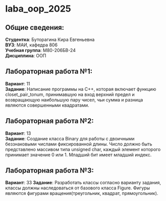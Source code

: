# laba_oop_2025
## Общие сведения:
**Студентка**: Буторагина Кира Евгеньевна  
**ВУЗ**: МАИ, кафедра 806  
**Учебная группа**: М80-206БВ-24  
**Дисциплина**: ООП  
## Лабораторная работа №1:  
**Вариант**: 11  
**Задание**: Написание программы на C++, которая включает функцию closet_pair_tonum, принимавшую на вход верхний предел и возвращающую наибольшую пару чисел, чьи сумма и разница являются совершенными квадратами.  
## Лабораторная работа №2:  
**Вариант**: 13  
**Задание**: Создание класса Binary для работы с двоичными беззнаковыми числами фиксированной длины. Число должно быть представлено массивом типа unsigned char, каждый элемент которого принимает значение 0 или 1. Младший бит имеет младший индекс.  
## Лабораторная работа №3: 
**Вариант**: 33 
**Задание**: Разработать классы согласно варианту задания, классы должны наследоваться от базового класса Figure. Фигуры являются фигурами вращения(треугольник, квадрат, прямоугольник).
